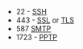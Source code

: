 - 22 - [SSH](Services.md#ssh)
- 443 - [SSL](SSL.md#ssl) or [TLS](SSL.md#tls)
- 587 [SMTP](Services.md#SMTP)
- 1723 - [PPTP](VPNs.md#pptp)
